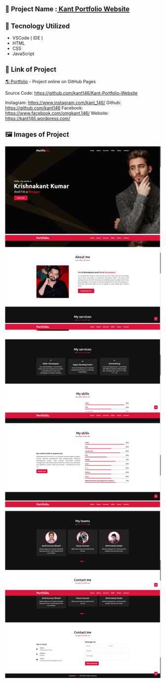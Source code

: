 ## 🚀 Project Name :<a href="https://kant146.github.io/Kant-Portfolio-Website/"> Kant Portfolio Website </a>


## 🧰 Tecnology Utilized
* VSCode ( IDE )
* HTML
* CSS
* JavaScript

## 🔗 Link of Project
[ 🌎 Portfolio](https://kant146.github.io/Kant-Portfolio-Website/) - Project online on GitHub Pages

 Source Code: https://github.com/kant146/Kant-Portfolio-Website

Instagram: https://www.instagram.com/kant_146/
Github: https://github.com/kant146
Facebook: https://www.facebook.com/omgkant.146/
Website: https://kant146.wordpress.com/

## 🖼️ Images of Project

<div align="center">
   <img src="img1.png" /> 
   </br>
   <img src="img2.png"/>
   </br> 
   <img src="img3.png" /> 
   </br>
   <img src="img4.png" /> 
   </br>
   <img src="img5.png" />  
   </br> 
   <img src="img6.png" /> 
</div>




